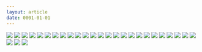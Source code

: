 ```yaml
---
layout: article
date: 0001-01-01
---
```


![](https://cdn.lewd.host/XKLgZNRN.png)
![](https://cdn.lewd.host/21EYS314.png)
![](https://cdn.lewd.host/eFSTl8s7.jpg)
![](https://cdn.lewd.host/g8ieSmZ5.jpg)
![](https://cdn.lewd.host/5Dij7VRk.jpg)
![](https://cdn.lewd.host/pcnCDpgr.jpg)
![](https://cdn.lewd.host/OMJbWaZm.jpg)
![](https://cdn.lewd.host/Lqc8I0Be.jpg)
![](https://cdn.lewd.host/h7IjKrFg.jpg)
![](https://cdn.lewd.host/VXfNwhAy.jpg)
![](https://cdn.lewd.host/TGT8vc5P.jpg)
![](https://cdn.lewd.host/WM0wPaNG.jpg)
![](https://cdn.lewd.host/X1XmNHLu.jpg)
![](https://cdn.lewd.host/twrsobrm.jpg)
![](https://cdn.lewd.host/E2D71kA9.jpg)
![](https://cdn.lewd.host/DpZ5rX4G.jpg)
![](https://cdn.lewd.host/GSUl00Vx.jpg)
![](https://cdn.lewd.host/1xOnbXKQ.jpg)
![](https://cdn.lewd.host/cr2jSi5M.jpg)
![](https://cdn.lewd.host/cR6mQsvA.jpg)
![](https://cdn.lewd.host/fqyMuSIO.jpg)
![](https://cdn.lewd.host/fvRMVCiu.jpg)
![](https://cdn.lewd.host/Ht8NlBM1.jpg)
![](https://cdn.lewd.host/tTUTb7z0.jpg)
![](https://cdn.lewd.host/FwsU1huz.jpg)
![](https://cdn.lewd.host/bLe33DAs.jpg)
![](https://cdn.lewd.host/N02X9DNn.jpg)
![](https://cdn.lewd.host/JdhugQ39.png)